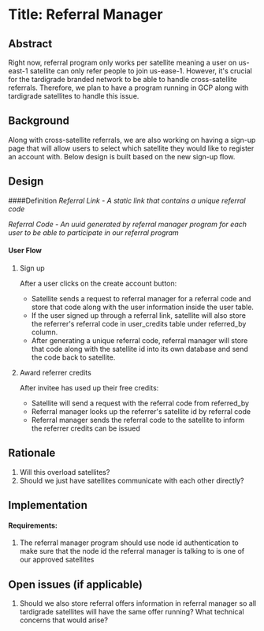 
# Title: Referral Manager

## Abstract

Right now, referral program only works per satellite meaning a user on us-east-1 satellite can only refer people to join us-ease-1. 
However, it's crucial for the tardigrade branded network to be able to handle cross-satellite referrals. Therefore, we plan to have a program running in GCP along with tardigrade satellites to handle this issue.

## Background

Along with cross-satellite referrals, we are also working on having a sign-up page that will allow users to select which satellite
they would like to register an account with. Below design is built based on the new sign-up flow.

## Design

####Definition
*Referral Link* - _A static link that contains a unique referral code_

*Referral Code* - _An uuid generated by referral manager program for each user to be able to participate in our referral program_

#### User Flow
1. Sign up

    After a user clicks on the create account button:
    - Satellite sends a request to referral manager for a referral code and store that code along with the user information inside the user table.
    - If the user signed up through a referral link, satellite will also store the referrer's referral code in user_credits table under referred_by column.
    - After generating a unique referral code, referral manager will store that code along with the satellite id into its own database and send the code back to satellite.

2. Award referrer credits
    
    After invitee has used up their free credits:
    
    - Satellite will send a request with the referral code from referred_by 
    - Referral manager looks up the referrer's satellite id by referral code
    - Referral manager sends the referral code to the satellite to inform the referrer credits can be issued
            
## Rationale
1. Will this overload satellites?
2. Should we just have satellites communicate with each other directly? 

## Implementation
#### Requirements:

1. The referral manager program should use node id authentication to make sure that the node id the referral manager is talking to is one of our approved satellites


## Open issues (if applicable)
1. Should we also store referral offers information in referral manager so all tardigrade satellites will have the same offer running? What technical concerns that would arise?
